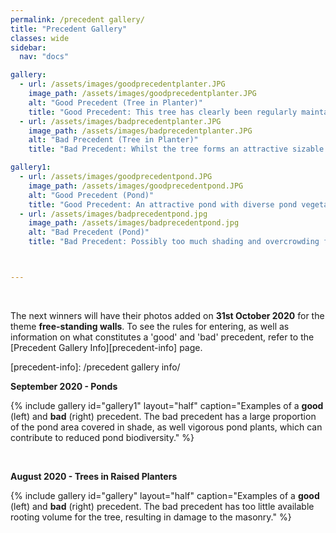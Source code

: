 ```yaml
---
permalink: /precedent gallery/
title: "Precedent Gallery"
classes: wide
sidebar:
  nav: "docs"

gallery:
  - url: /assets/images/goodprecedentplanter.JPG
    image_path: /assets/images/goodprecedentplanter.JPG
    alt: "Good Precedent (Tree in Planter)"
    title: "Good Precedent: This tree has clearly been regularly maintained to control its size and is a good example of how regular maintenance and species selection has allowed for healthy tree growth. There is no apparent damage to hard landscape despite the confined dimensions of the planter, and proximity to buildings."
  - url: /assets/images/badprecedentplanter.JPG
    image_path: /assets/images/badprecedentplanter.JPG
    alt: "Bad Precedent (Tree in Planter)"
    title: "Bad Precedent: Whilst the tree forms an attractive sizable green element within the streetscape, it is clear there is not enough space for the roots. When considering existing trees within newly designed landscapes, make sure to consider their proximity to hard surfaces and structures. By giving trees (proposed and existing) the space they need and not restricting them to confined spaces, damage to hard landscape elements is less of a risk."

gallery1:
  - url: /assets/images/goodprecedentpond.JPG
    image_path: /assets/images/goodprecedentpond.JPG
    alt: "Good Precedent (Pond)"
    title: "Good Precedent: An attractive pond with diverse pond vegetation and not too much shade - aiding the overall pond biodiversity."
  - url: /assets/images/badprecedentpond.jpg
    image_path: /assets/images/badprecedentpond.jpg
    alt: "Bad Precedent (Pond)"
    title: "Bad Precedent: Possibly too much shading and overcrowding from trees and vigorous pond plants, which can reduce the overall biodiversity of the pond."



---
```


<BR>


The next winners will have their photos added on **31st October 2020** for the theme **free-standing walls**. To see the rules for entering, as well as information on what constitutes a 'good' and 'bad' precedent, refer to the [Precedent Gallery Info][precedent-info] page.

[precedent-info]: /precedent gallery info/
<BR>

**September 2020 - Ponds**


{% include gallery id="gallery1" layout="half" caption="Examples of a **good** (left) and **bad** (right) precedent. The bad precedent has a large proportion of the pond area covered in shade, as well vigorous pond plants, which can contribute to reduced pond biodiversity." %}

<br>

**August 2020 - Trees in Raised Planters**


{% include gallery id="gallery" layout="half" caption="Examples of a **good** (left) and **bad** (right) precedent. The bad precedent has too little available rooting volume for the tree, resulting in damage to the masonry." %}

